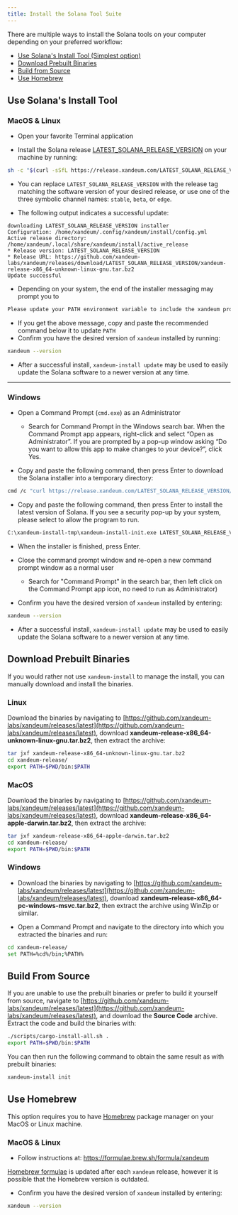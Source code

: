 ```yaml
---
title: Install the Solana Tool Suite
---
```


There are multiple ways to install the Solana tools on your computer
depending on your preferred workflow:

- [Use Solana's Install Tool (Simplest option)](#use-xandeums-install-tool)
- [Download Prebuilt Binaries](#download-prebuilt-binaries)
- [Build from Source](#build-from-source)
- [Use Homebrew](#use-homebrew)

## Use Solana's Install Tool

### MacOS & Linux

- Open your favorite Terminal application

- Install the Solana release
  [LATEST_SOLANA_RELEASE_VERSION](https://github.com/xandeum-labs/xandeum/releases/tag/LATEST_SOLANA_RELEASE_VERSION) on your
  machine by running:

```bash
sh -c "$(curl -sSfL https://release.xandeum.com/LATEST_SOLANA_RELEASE_VERSION/install)"
```

- You can replace `LATEST_SOLANA_RELEASE_VERSION` with the release tag matching
  the software version of your desired release, or use one of the three symbolic
  channel names: `stable`, `beta`, or `edge`.

- The following output indicates a successful update:

```text
downloading LATEST_SOLANA_RELEASE_VERSION installer
Configuration: /home/xandeum/.config/xandeum/install/config.yml
Active release directory: /home/xandeum/.local/share/xandeum/install/active_release
* Release version: LATEST_SOLANA_RELEASE_VERSION
* Release URL: https://github.com/xandeum-labs/xandeum/releases/download/LATEST_SOLANA_RELEASE_VERSION/xandeum-release-x86_64-unknown-linux-gnu.tar.bz2
Update successful
```

- Depending on your system, the end of the installer messaging may prompt you
  to

```bash
Please update your PATH environment variable to include the xandeum programs:
```

- If you get the above message, copy and paste the recommended command below
  it to update `PATH`
- Confirm you have the desired version of `xandeum` installed by running:

```bash
xandeum --version
```

- After a successful install, `xandeum-install update` may be used to easily
  update the Solana software to a newer version at any time.

---

### Windows

- Open a Command Prompt (`cmd.exe`) as an Administrator

  - Search for Command Prompt in the Windows search bar. When the Command
    Prompt app appears, right-click and select “Open as Administrator”.
    If you are prompted by a pop-up window asking “Do you want to allow this app to
    make changes to your device?”, click Yes.

- Copy and paste the following command, then press Enter to download the Solana
  installer into a temporary directory:

```bash
cmd /c "curl https://release.xandeum.com/LATEST_SOLANA_RELEASE_VERSION/xandeum-install-init-x86_64-pc-windows-msvc.exe --output C:\xandeum-install-tmp\xandeum-install-init.exe --create-dirs"
```

- Copy and paste the following command, then press Enter to install the latest
  version of Solana. If you see a security pop-up by your system, please select
  to allow the program to run.

```bash
C:\xandeum-install-tmp\xandeum-install-init.exe LATEST_SOLANA_RELEASE_VERSION
```

- When the installer is finished, press Enter.

- Close the command prompt window and re-open a new command prompt window as a
  normal user
  - Search for "Command Prompt" in the search bar, then left click on the
    Command Prompt app icon, no need to run as Administrator)
- Confirm you have the desired version of `xandeum` installed by entering:

```bash
xandeum --version
```

- After a successful install, `xandeum-install update` may be used to easily
  update the Solana software to a newer version at any time.

## Download Prebuilt Binaries

If you would rather not use `xandeum-install` to manage the install, you can
manually download and install the binaries.

### Linux

Download the binaries by navigating to
[https://github.com/xandeum-labs/xandeum/releases/latest](https://github.com/xandeum-labs/xandeum/releases/latest),
download **xandeum-release-x86_64-unknown-linux-gnu.tar.bz2**, then extract the
archive:

```bash
tar jxf xandeum-release-x86_64-unknown-linux-gnu.tar.bz2
cd xandeum-release/
export PATH=$PWD/bin:$PATH
```

### MacOS

Download the binaries by navigating to
[https://github.com/xandeum-labs/xandeum/releases/latest](https://github.com/xandeum-labs/xandeum/releases/latest),
download **xandeum-release-x86_64-apple-darwin.tar.bz2**, then extract the
archive:

```bash
tar jxf xandeum-release-x86_64-apple-darwin.tar.bz2
cd xandeum-release/
export PATH=$PWD/bin:$PATH
```

### Windows

- Download the binaries by navigating to
  [https://github.com/xandeum-labs/xandeum/releases/latest](https://github.com/xandeum-labs/xandeum/releases/latest),
  download **xandeum-release-x86_64-pc-windows-msvc.tar.bz2**, then extract the
  archive using WinZip or similar.

- Open a Command Prompt and navigate to the directory into which you extracted
  the binaries and run:

```bash
cd xandeum-release/
set PATH=%cd%/bin;%PATH%
```

## Build From Source

If you are unable to use the prebuilt binaries or prefer to build it yourself
from source, navigate to
[https://github.com/xandeum-labs/xandeum/releases/latest](https://github.com/xandeum-labs/xandeum/releases/latest),
and download the **Source Code** archive. Extract the code and build the
binaries with:

```bash
./scripts/cargo-install-all.sh .
export PATH=$PWD/bin:$PATH
```

You can then run the following command to obtain the same result as with
prebuilt binaries:

```bash
xandeum-install init
```

## Use Homebrew

This option requires you to have [Homebrew](https://brew.sh/) package manager on your MacOS or Linux machine.

### MacOS & Linux

- Follow instructions at: https://formulae.brew.sh/formula/xandeum

[Homebrew formulae](https://github.com/Homebrew/homebrew-core/blob/HEAD/Formula/xandeum.rb)
is updated after each `xandeum` release, however it is possible that
the Homebrew version is outdated.

- Confirm you have the desired version of `xandeum` installed by entering:

```bash
xandeum --version
```
